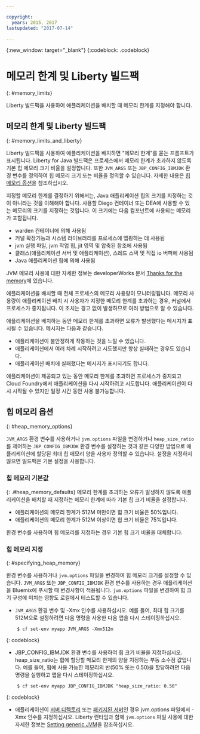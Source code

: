 ```yaml
---

copyright:
  years: 2015, 2017
lastupdated: "2017-07-14"

---
```


{:new_window: target="_blank"}
{:codeblock: .codeblock}

# 메모리 한계 및 Liberty 빌드팩
{: #memory_limits}

Liberty 빌드팩을 사용하여 애플리케이션을 배치할 때 메모리 한계를 지정해야 합니다.

## 메모리 한계 및 Liberty 빌드팩
{: #memory_limits_and_liberty}


Liberty 빌드팩을 사용하여 애플리케이션을 배치하면 "메모리 한계"를 묻는 프롬프트가 표시됩니다. Liberty for Java 빌드팩은 프로세스에서 메모리 한계가 초과하지 않도록 기본 힙 메모리 크기 비율을 설정합니다. 또한 `JVM_ARGS` 또는 `JBP_CONFIG_IBMJDK` 환경 변수를 정의하여 힙 메모리 크기 또는 비율을 정의할 수 있습니다. 자세한 내용은 [힙 메모리 옵션](#heap_memory_options)을 참조하십시오.

지정할 메모리 한계를 결정하기 위해서는, Java 애플리케이션 힙의 크기를 지정하는 것이 아니라는 것을 이해해야 합니다. 사용할 Diego 컨테이너 또는 DEA에 사용할 수 있는 메모리의 크기를 지정하는 것입니다. 이 크기에는 다음 컴포넌트에 사용되는 메모리가 포함됩니다.

* warden 컨테이너에 의해 사용됨
* 커널 확장기능과 시스템 라이브러리를 프로세스에 맵핑하는 데 사용됨
* jvm 실행 파일, jvm 작업 힙, jit 영역 및 압축된 참조에 사용됨
* 클래스(애플리케이션 서버 및 애플리케이션), 스레드 스택 및 직접 io 버퍼에 사용됨
* Java 애플리케이션 힙에 의해 사용됨

JVM 메모리 사용에 대한 자세한 정보는 developerWorks 문서 [Thanks for the memory](http://www.ibm.com/developerworks/library/j-nativememory-linux/)에 있습니다. 

애플리케이션을 배치할 때 전체 프로세스의 메모리 사용량이 모니터링됩니다. 메모리 사용량이 애플리케이션 배치 시 사용자가 지정한 메모리 한계를 초과하는 경우, 커널에서 프로세스가 중지됩니다. 이 조치는 경고 없이 발생하므로 여러 방법으로 알 수 있습니다. 

 애플리케이션을 배치하는 동안 메모리 한계를 초과하면 오류가 발생했다는 메시지가 표시될 수 있습니다. 메시지는 다음과 같습니다. 

  * 애플리케이션이 불안정하게 작동하는 것을 느낄 수 있습니다. 
  * 애플리케이션에서 여러 차례 시작하려고 시도했지만 항상 실패하는 경우도 있습니다. 
  * 애플리케이션 배치에 실패했다는 메시지가 표시되기도 합니다.

애플리케이션이 제공되고 있는 동안 메모리 한계를 초과하면 프로세스가 중지되고 Cloud Foundry에서 애플리케이션을 다시 시작하려고 시도합니다. 애플리케이션이 다시 시작될 수 있지만 일정 시간 동안 사용 불가능합니다.

## 힙 메모리 옵션
{: #heap_memory_options}

`JVM_ARGS` 환경 변수를 사용하거나 `jvm.options` 파일을 변경하거나 `heap_size_ratio`를 제어하는 `JBP_CONFIG_IBMJDK` 환경 변수를 설정하는 것과 같은 다양한 방법으로 애플리케이션에 할당된 최대 힙 메모리 양을 사용자 정의할 수 있습니다. 설정을 지정하지 않으면 빌드팩은 기본 설정을 사용합니다. 

### 힙 메모리 기본값
{: .#heap_memory_defaults}
메모리 한계를 초과하는 오류가 발생하지 않도록 애플리케이션을 배치할 때 지정하는 메모리 한계에 따라 기본 힙 크기 비율을 설정합니다. 

* 애플리케이션의 메모리 한계가 512M 미만이면 힙 크기 비율은 50%입니다.
* 애플리케이션의 메모리 한계가 512M 이상이면 힙 크기 비율은 75%입니다.

환경 변수를 사용하여 힙 메모리를 지정하는 경우 기본 힙 크기 비율을 대체합니다. 

### 힙 메모리 지정
{: #specifying_heap_memory}

환경 변수를 사용하거나 `jvm.options` 파일을 변경하여 힙 메모리 크기를 설정할 수 있습니다. `JVM_ARGS` 또는 `JBP_CONFIG_IBMJDK` 환경 변수를 사용하는 경우 애플리케이션을 Bluemix에 푸시할 때 변경사항이 적용됩니다. `jvm.options` 파일을 변경하여 힙 크기 구성에 미치는 영향도 로컬에서 테스트할 수 있습니다. 

* `JVM_ARGS` 환경 변수 및 -Xmx 인수를 사용하십시오. 예를 들어, 최대 힙 크기를 512M으로 설정하려면 다음 명령을 사용한 다음 앱을 다시 스테이징하십시오.

```
    $ cf set-env myapp JVM_ARGS -Xmx512m
```
{: codeblock}

* JBP_CONFIG_IBMJDK 환경 변수를 사용하여 힙 크기 비율을 지정하십시오. heap_size_ratio는 힙에 할당할 메모리 한계의 양을 지정하는 부동 소수점 값입니다. 예를 들어, 힙에 사용 가능한 메모리의 반(50% 또는 0.50)을 할당하려면 다음 명령을 실행하고 앱을 다시 스테이징하십시오.

```
    $ cf set-env myapp JBP_CONFIG_IBMJDK "heap_size_ratio: 0.50"
```
{: codeblock}

* 애플리케이션이 [서버 디렉토리](optionsForPushing.html#server_directory) 또는 [패키지된 서버](optionsForPushing.html#packaged_server)인 경우 jvm.options 파일에서 -Xmx 인수를 지정하십시오. Liberty 런타임과 함께 `jvm.options` 파일 사용에 대한 자세한 정보는 [Setting generic JVM](http://www-01.ibm.com/support/docview.wss?uid=swg21596474)을 참조하십시오.  
